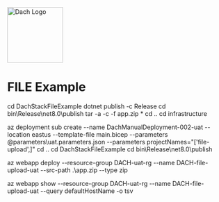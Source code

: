 <img src="https://github.com/user-attachments/assets/f63c4554-f000-47ff-a78f-8dcf2a236ad8" alt="Dach Logo" width="128" height="128">

#  FILE Example
cd DachStackFileExample
dotnet publish -c Release
cd bin\Release\net8.0\publish
tar -a -c -f app.zip *
cd ..
cd infrastructure

az deployment sub create --name DachManualDeployment-002-uat --location eastus --template-file main.bicep --parameters @parameters\uat.parameters.json --parameters projectNames="['file-upload',]"
cd ..
cd DachStackFileExample
cd bin\Release\net8.0\publish

az webapp deploy --resource-group DACH-uat-rg --name DACH-file-upload-uat --src-path .\app.zip --type zip

az webapp show --resource-group DACH-uat-rg --name DACH-file-upload-uat --query defaultHostName -o tsv


